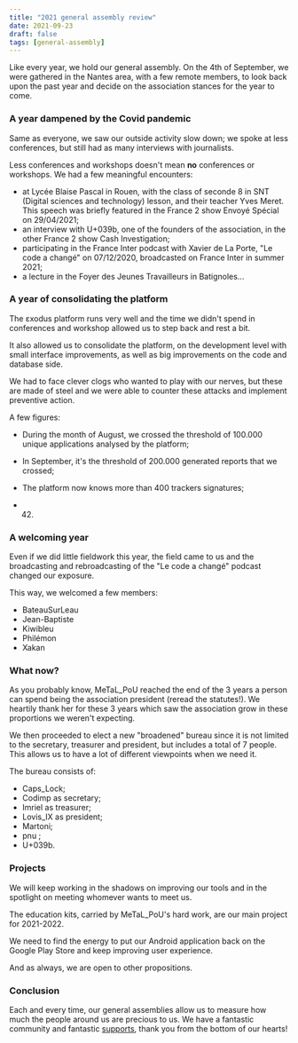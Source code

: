 ```yaml
---
title: "2021 general assembly review"
date: 2021-09-23
draft: false
tags: [general-assembly]
---
```


Like every year, we hold our general assembly. On the 4th of September, we were gathered in the Nantes area, with a few remote members, to look back upon the past year and decide on the association stances for the year to come.

### A year dampened by the Covid pandemic

Same as everyone, we saw our outside activity slow down; we spoke at less conferences, but still had as many interviews with journalists.

Less conferences and workshops doesn't mean **no** conferences or workshops. We had a few meaningful encounters:

- at Lycée Blaise Pascal in Rouen, with the class of seconde 8 in SNT (Digital sciences and technology) lesson, and their teacher Yves Meret. This speech was briefly featured in the France 2 show Envoyé Spécial on 29/04/2021;
- an interview with U+039b, one of the founders of the association, in the other France 2 show Cash Investigation;
- participating in the France Inter podcast with Xavier de La Porte, "Le code a changé" on 07/12/2020, broadcasted on France Inter in summer 2021;
- a lecture in the Foyer des Jeunes Travailleurs in Batignoles...

### A year of consolidating the platform
The εxodus platform runs very well and the time we didn't spend in conferences and workshop allowed us to step back and rest a bit. 

It also allowed us to consolidate the platform, on the development level with small interface improvements, as well as big improvements on the code and database side.

We had to face clever clogs who wanted to play with our nerves, but these are made of steel and we were able to counter these attacks and implement preventive action.

A few figures:

- During the month of August, we crossed the threshold of 100.000 unique applications analysed by the platform;
- In September, it's the threshold of 200.000 generated reports that we crossed;
- The platform now knows more than 400 trackers signatures;

- 42.

### A welcoming year

Even if we did little fieldwork this year, the field came to us and the broadcasting and rebroadcasting of the "Le code a changé" podcast changed our exposure.

This way, we welcomed a few members:

- BateauSurLeau
- Jean-Baptiste
- Kiwibleu
- Philémon
- Xakan

### What now?

As you probably know, MeTaL_PoU reached the end of the 3 years a person can spend being the association president (reread the statutes!). We heartily thank her for these 3 years which saw the association grow in these proportions we weren't expecting.

We then proceeded to elect a new "broadened" bureau since it is not limited to the secretary, treasurer and president, but includes a total of 7 people. This allows us to have a lot of different viewpoints when we need it.

The bureau consists of:

- Caps_Lock;
- Codimp as secretary;
- Imriel as treasurer;
- Lovis_IX as president;
- Martoni;
- pnu ;
- U+039b.

### Projects

We will keep working in the shadows on improving our tools and in the spotlight on meeting whomever wants to meet us.

The education kits, carried by MeTaL_PoU's hard work, are our main project for 2021-2022.

We need to find the energy to put our Android application back on the Google Play Store and keep improving user experience.

And as always, we are open to other propositions.

### Conclusion

Each and every time, our general assemblies allow us to measure how much the people around us are precious to us. We have a fantastic community and fantastic [supports](/en/page/supporters/), thank you from the bottom of our hearts!  
